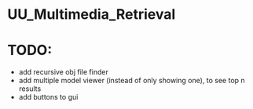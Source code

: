 # UU_Multimedia_Retrieval

# TODO:
- add recursive obj file finder
- add multiple model viewer (instead of only showing one), to see top n results
- add buttons to gui